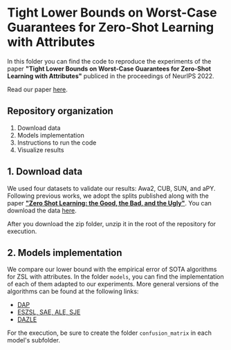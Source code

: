 # Tight Lower Bounds on Worst-Case Guarantees for Zero-Shot Learning with Attributes

In this folder you can find the code to reproduce the experiments of the paper __"Tight Lower Bounds on Worst-Case Guarantees for Zero-Shot Learning with Attributes"__ publiced in the proceedings of NeurIPS 2022. 

Read our paper [here](https://arxiv.org/pdf/2205.13068.pdf).

## Repository organization

1. Download data
2. Models implementation
3. Instructions to run the code
4. Visualize results

## 1. Download data

We used four datasets to validate our results: Awa2, CUB, SUN, and aPY. Following previous works, we adopt the splits published along with the paper [__"Zero Shot Learning: the Good, the Bad, and the Ugly"__](https://arxiv.org/pdf/1703.04394.pdf). You can download the data [here](https://drive.google.com/drive/folders/1N1T3acUmB3rsbUmYEEJKc82baV_kTWv3?usp=share_link).

After you download the zip folder, unzip it in the root of the repository for execution.

## 2. Models implementation

We compare our lower bound with the empirical error of SOTA algorithms for ZSL with attributes. In the folder `models`, you can find the implementation of each of them adapted to our experiments. More general versions of the algorithms can be found at the following links:

- [DAP](https://github.com/zhanxyz/Animals_with_Attributes)
- [ESZSL, SAE, ALE, SJE](https://github.com/mvp18/Popular-ZSL-Algorithms)
- [DAZLE](https://github.com/hbdat/cvpr20_DAZLE)

For the execution, be sure to create the folder `confusion_matrix` in each model's subfolder.


